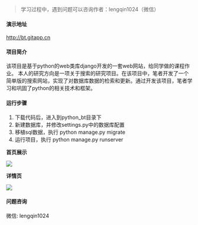 > 学习过程中，遇到问题可以咨询作者：lengqin1024（微信）

#### 演示地址

http://bt.gitapp.cn

#### 项目简介

该项目是基于python的web类库django开发的一套web网站，给同学做的课程作业。
本人的研究方向是一项关于搜索的研究项目。在该项目中，笔者开发了一个简单版的搜索网站，实现了对数据库数据的检索和更新。通过开发该项目，笔者学习和巩固了python的相关技术和框架。

#### 运行步骤

1. 下载代码后，进入到python_bt目录下
2. 新建数据库，并修改settings.py中的数据库配置
3. 移植sql数据，执行 python manage.py migrate
4. 运行项目，执行 python manage.py runserver

**首页展示** 

![](https://github.com/geeeeeeeek/bt/blob/master/static/img/demo01.png)
 

**详情页**

![](https://github.com/geeeeeeeek/bt/blob/master/static/img/demo02.png)


#### 问题咨询

微信: lengqin1024